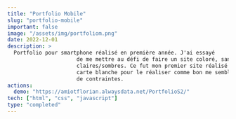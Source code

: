 ```yaml
---
title: "Portfolio Mobile"
slug: "portfolio-mobile"
important: false
image: "/assets/img/portfoliom.png"
date: 2022-12-01
description: >
  Portfolio pour smartphone réalisé en première année. J'ai essayé
                      de me mettre au défi de faire un site coloré, sans nuances trop
                      claires/sombres. Ce fut mon premier site réalisé seul où j'avais
                      carte blanche pour le réaliser comme bon me semblait, sans trop
                      de contraintes.
actions:
  demo: "https://amiotflorian.alwaysdata.net/PortfolioS2/"
tech: ["html", "css", "javascript"]
type: "completed"
---
```

